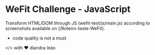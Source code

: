 # WeFit Challenge - JavaScript

Transform HTML/DOM through JS (wefit-test/js/main.js) according to screenshots available on (/Roteiro-teste-WeFit).


* code quality is not a must

</> with ❤️ diandra leão